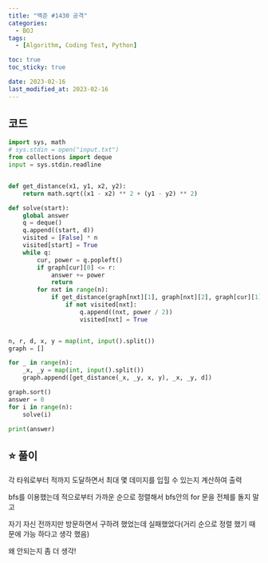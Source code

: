 ```yaml
---
title: "백준 #1430 공격"
categories:
  - BOJ
tags:
  - [Algorithm, Coding Test, Python]

toc: true
toc_sticky: true

date: 2023-02-16
last_modified_at: 2023-02-16
---
```


## 코드

```python
import sys, math
# sys.stdin = open("input.txt")
from collections import deque
input = sys.stdin.readline


def get_distance(x1, y1, x2, y2):
    return math.sqrt((x1 - x2) ** 2 + (y1 - y2) ** 2)

def solve(start):
    global answer
    q = deque()
    q.append((start, d))
    visited = [False] * n
    visited[start] = True
    while q:
        cur, power = q.popleft()
        if graph[cur][0] <= r:
            answer += power
            return
        for nxt in range(n):
            if get_distance(graph[nxt][1], graph[nxt][2], graph[cur][1], graph[cur][2]) <= r:
                if not visited[nxt]:
                    q.append((nxt, power / 2))
                    visited[nxt] = True


n, r, d, x, y = map(int, input().split())
graph = []

for _ in range(n):
    _x, _y = map(int, input().split())
    graph.append([get_distance(_x, _y, x, y), _x, _y, d])

graph.sort()
answer = 0
for i in range(n):
    solve(i)

print(answer)

```



## :star: 풀이

각 타워로부터 적까지 도달하면서 최대 몇 데미지를 입힐 수 있는지 계산하여 출력

bfs를 이용했는데 적으로부터 가까운 순으로 정렬해서 bfs안의 for 문을 전체를 돌지 말고 

자기 자신 전까지만 방문하면서 구하려 했었는데 실패했었다(거리 순으로 정렬 했기 때문에 가능 하다고 생각 했음)

왜 안되는지 좀 더 생각!








